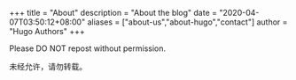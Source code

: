 +++
title = "About"
description = "About the blog"
date = "2020-04-07T03:50:12+08:00"
aliases = ["about-us","about-hugo","contact"]
author = "Hugo Authors"
+++

Please DO NOT repost without permission.

未经允许，请勿转载。
